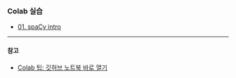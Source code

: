 

### Colab 실습 

* [01. spaCy intro](https://colab.research.google.com/github/mooithub/cogpsi/blob/master/DeepNLP/spacy/01_spacy_intro.ipyb)


-----------------------

#### 참고
* [Colab 팁: 깃허브 노트북 바로 열기](https://tensorflow.blog/2018/04/19/colab-%ED%8C%81-%EA%B9%83%ED%97%88%EB%B8%8C-%EB%85%B8%ED%8A%B8%EB%B6%81-%EB%B0%94%EB%A1%9C-%EC%97%B4%EA%B8%B0/)
